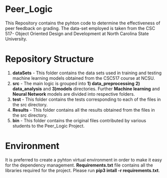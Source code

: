 # Peer_Logic
This Repository contains the pyhton code to determine the effectiveness of peer feedback on grading. 
The data-set employed is taken from the CSC 517- Object Oriented Design and Development at North Carolina State University.

# Repository Structure
1) __dataSets__ - This folder contains the data sets used in training and testing machine learning models obtained from the CSC517 course at NCSU.
2) __src__ - The main logic is grouped into __1) data_preprocessing__ __2) data_analysis__ and __3)models__ directories. Further __Machine learning__ and __Neural Network__ models are divided into respective folders.
3) __test__ - This folder contains the tests corresponding to each of the files in the src directory.
4) __Results__ - This folder contains all the results obtained from the files in the src directory.
5) __bin__ - This folder contains the original files contributed by various students to the Peer_Logic Project.

# Environment

It is preferred to create a pyhton virtual environment in order to make it easy for the dependency management. __Requirements.txt__ file contains all the libraries required for the project. Please run __pip3 intall -r requirements.txt__.


 

